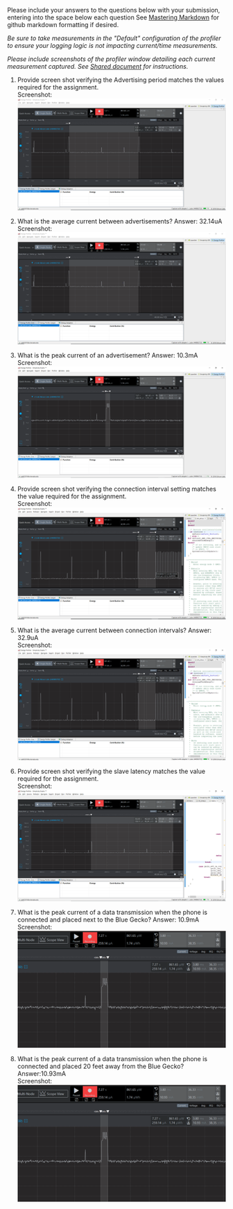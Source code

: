 Please include your answers to the questions below with your submission, entering into the space below each question
See [Mastering Markdown](https://guides.github.com/features/mastering-markdown/) for github markdown formatting if desired.

*Be sure to take measurements in the "Default" configuration of the profiler to ensure your logging logic is not impacting current/time measurements.*

*Please include screenshots of the profiler window detailing each current measurement captured.  See [Shared document](https://docs.google.com/document/d/1Ro9G2Nsr_ZXDhBYJ6YyF9CPivb--6UjhHRmVhDGySag/edit?usp=sharing) for instructions.* 

1. Provide screen shot verifying the Advertising period matches the values required for the assignment.
   <br>Screenshot:  
   ![advertising_period](screenshots/assignment5/advertising_period.png)  

2. What is the average current between advertisements?
   Answer: 32.14uA
   <br>Screenshot:  
   ![avg_current_between_advertisements](Screenshots/assignment5/avg_current_between_advertisements.png)  

3. What is the peak current of an advertisement? 
   Answer: 10.3mA
   <br>Screenshot:  
   ![peak_current_of_advertisement](Screenshots/assignment5/peak_current_of_advertisement.png)  

4. Provide screen shot verifying the connection interval setting matches the value required for the assignment.
   <br>Screenshot: 
   ![connection_interval](Screenshots/assignment5/connection_interval.png)  

5. What is the average current between connection intervals?
   Answer: 32.9uA
   <br>Screenshot:  
   ![avg_current_between_connection_intervals](screenshots/assignment5/avg_current_between_connection_intervals.png)  

6. Provide screen shot verifying the slave latency matches the value required for the assignment. 
   <br>Screenshot:  
   ![slave_latency](Screenshots/assignment5/slave_latency.png)  

7. What is the peak current of a data transmission when the phone is connected and placed next to the Blue Gecko? 
   Answer: 10.9mA
   <br>Screenshot:  
   ![peak_current_phone_next_to](Screenshots/assignment5/peak_current_phone_next_to.png)  
   
8. What is the peak current of a data transmission when the phone is connected and placed 20 feet away from the Blue Gecko? 
   Answer:10.93mA
   <br>Screenshot:  
   ![peak_current_phone_20ft_away](Screenshots/assignment5/peak_current_phone_20ft_away.png)  
   